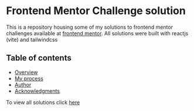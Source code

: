 # Frontend Mentor Challenge solution

This is a repository housing some of my solutions to frontend mentor challenges available at [frontend mentor](https://www.frontendmentor.io). All solutions were built with reactjs (vite) and tailwindcss

## Table of contents

- [Overview](#overview)
- [My process](#my-process)
- [Author](#author)
- [Acknowledgments](#acknowledgments)

To view all solutions click [here](https://www.https://frontend-mentor-tasks-henna.vercel.app/)